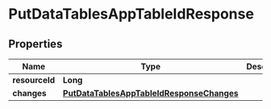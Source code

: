 
# PutDataTablesAppTableIdResponse

## Properties
Name | Type | Description | Notes
------------ | ------------- | ------------- | -------------
**resourceId** | **Long** |  |  [optional]
**changes** | [**PutDataTablesAppTableIdResponseChanges**](PutDataTablesAppTableIdResponseChanges.md) |  |  [optional]



